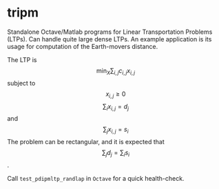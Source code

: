 # tripm

Standalone Octave/Matlab programs for Linear Transportation Problems (LTPs). Can handle quite large dense LTPs. An example application is its usage for computation of the Earth-movers distance.

The LTP is $$\min_{X} \sum_{i,j} c_{i,j}x_{i,j}$$ subject to $$x_{i,j}\geq 0$$ $$\sum_i x_{i,j} = d_j$$ and $$\sum_j x_{i,j} = s_i$$ The problem can be rectangular, and it is expected that $$\sum_j d_j = \sum_i s_i$$.

Call `test_pdipmltp_randlap` in `Octave` for a quick health-check.
